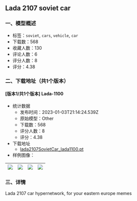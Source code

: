 ## Lada 2107 soviet car
### 一、模型概述

- 标签：`soviet`, `cars`, `vehicle`, `car`
- 下载数：568
- 收藏人数：130
- 评论人数：6
- 评分人数：8
- 评分：4.38

### 二、下载地址（共1个版本）

#### [版本1/共1个版本] Lada-1100

- 统计数据
  - 发布时间：2023-01-03T21:14:24.539Z
  - 原始模型：Other
  - 下载数：568
  - 评分人数：8
  - 评分：4.38
- 下载地址
  - [lada2107SovietCar_lada1100.pt](https://civitai.com/api/download/models/4198)
- 样例图像：

| <img src="https://image.civitai.com/xG1nkqKTMzGDvpLrqFT7WA/bca93c68-388b-40b7-a6f1-26b3145c1400/width=450/27211.jpeg" /> | <img src="https://image.civitai.com/xG1nkqKTMzGDvpLrqFT7WA/9da30202-6ee8-45ec-d502-29d4dae7f800/width=450/27210.jpeg" /> | <img src="https://image.civitai.com/xG1nkqKTMzGDvpLrqFT7WA/213697e8-1d39-4c77-a8da-3487d176f700/width=450/27209.jpeg" /> | <img src="https://image.civitai.com/xG1nkqKTMzGDvpLrqFT7WA/dac4bb08-2e55-448b-1084-0e1c016bca00/width=450/27208.jpeg" /> |
| ---- | ---- | ---- | ---- |


### 三、详情
<p>Lada 2107 car hypernetwork, for your eastern europe memes</p>